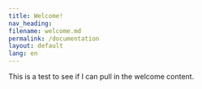 ```yaml
---
title: Welcome!
nav_heading:
filename: welcome.md
permalink: /documentation
layout: default
lang: en
---
```

This is a test to see if I can pull in the welcome content.
